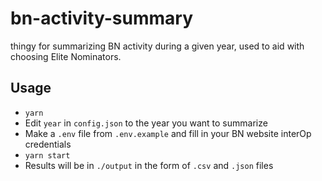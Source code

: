 # bn-activity-summary

thingy for summarizing BN activity during a given year, used to aid with choosing Elite Nominators.

## Usage

- `yarn`
- Edit `year` in `config.json` to the year you want to summarize
- Make a `.env` file from `.env.example` and fill in your BN website interOp credentials
- `yarn start`
- Results will be in `./output` in the form of `.csv` and `.json` files
